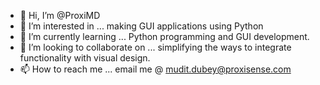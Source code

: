 - 👋 Hi, I’m @ProxiMD
- 👀 I’m interested in ... making GUI applications using Python
- 🌱 I’m currently learning ... Python programming and GUI development. 
- 💞️ I’m looking to collaborate on ... simplifying the ways to integrate functionality with visual design. 
- 📫 How to reach me ... email me @ mudit.dubey@proxisense.com

<!---
ProxiMD/ProxiMD is a ✨ special ✨ repository because its `README.md` (this file) appears on your GitHub profile.
You can click the Preview link to take a look at your changes.
--->

